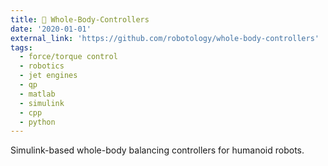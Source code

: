 ```yaml
---
title: 🔨 Whole-Body-Controllers
date: '2020-01-01'
external_link: 'https://github.com/robotology/whole-body-controllers' 
tags:
  - force/torque control
  - robotics
  - jet engines
  - qp
  - matlab
  - simulink
  - cpp
  - python
---
```


Simulink-based whole-body balancing controllers for humanoid robots.

<!--more-->

